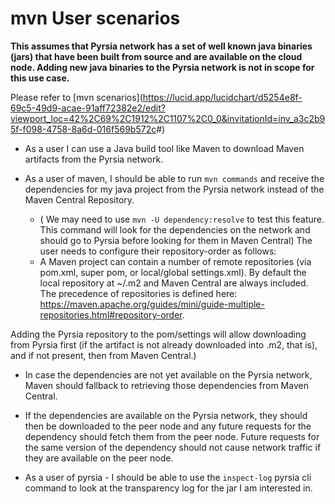 # mvn User scenarios

__This assumes that Pyrsia network has a set of well known java binaries (jars) that have been built from source and are available on the cloud node. Adding new java binaries to the Pyrsia network is not in scope for this use case.__

Please refer to [mvn scenarios](<https://lucid.app/lucidchart/d5254e8f-69c5-49d9-acae-91aff72382e2/edit?viewport_loc=42%2C69%2C1912%2C1107%2C0_0&invitationId=inv_a3c2b95f-f098-4758-8a6d-016f569b572c>#)

- As a user I can use a Java build tool like Maven to download Maven artifacts from the Pyrsia network.

- As a user of maven, I should be able to run `mvn commands` and receive the dependencies for my java project from the Pyrsia network instead of the Maven Central Repository.
  - ( We may need to use `mvn -U dependency:resolve` to test this feature. This command will look for the dependencies on the network and should go to Pyrsia before looking for them in Maven Central)
  The user needs to configure their repository-order as follows:
  - A Maven project can contain a number of remote repositories (via pom.xml, super pom, or local/global settings.xml). By default the local repository at ~/.m2 and Maven Central are always included. The precedence of repositories is defined here: <https://maven.apache.org/guides/mini/guide-multiple-repositories.html#repository-order>.

Adding the Pyrsia repository to the pom/settings will allow downloading from Pyrsia first (if the artifact is not already downloaded into .m2, that is), and if not present, then from Maven Central.)

- In case the dependencies are not yet available on the Pyrsia network, Maven should fallback to retrieving those dependencies from Maven Central.

- If the dependencies are available on the Pyrsia network, they should then be downloaded to the peer node and any future requests for the dependency should fetch them from the peer node. Future requests for the same version of the dependency should not cause network traffic if they are available on the peer node.

- As a user of pyrsia - I should be able to use the `inspect-log` pyrsia cli command to look at the transparency log for the jar I am interested in.
